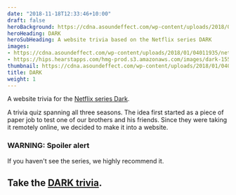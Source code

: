 ```yaml
---
date: "2018-11-18T12:33:46+10:00"
draft: false
heroBackground: https://cdna.asoundeffect.com/wp-content/uploads/2018/01/04011935/netflix-dark-sound.jpg
heroHeading: DARK
heroSubHeading: A website trivia based on the Netflix series DARK   
images:
- https://cdna.asoundeffect.com/wp-content/uploads/2018/01/04011935/netflix-dark-sound.jpg
- https://hips.hearstapps.com/hmg-prod.s3.amazonaws.com/images/dark-1556312644.png?crop=0.934xw:0.907xh;0.0381xw,0.0931xh&resize=900:*  
thumbnail: https://cdna.asoundeffect.com/wp-content/uploads/2018/01/04011935/netflix-dark-sound.jpg
title: DARK
weight: 1
---
```


A website trivia for the [Netflix series Dark](https://www.netflix.com/title/80100172). 

A trivia quiz spanning all three seasons. The idea first started as a piece of paper job to test one of our brothers and his friends. Since they were taking it remotely online, we decided to make it into a website.  

### WARNING: Spoiler alert

If you haven't see the series, we highly recommend it.  

## Take the [DARK trivia](https://darwinanddavis.github.io/misc/dark).  




